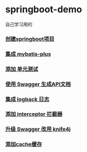 # springboot-demo
自己学习用的
### [创建springboot项目](https://github.com/lijiepersion/springboot-demo/blob/main/springboot-start/HELP.md)
### [集成 mybatis-plus](https://github.com/lijiepersion/springboot-demo/blob/main/springboot-mybatis-plus/HELP.md)
### [添加 单元测试](https://github.com/lijiepersion/springboot-demo/blob/main/springboot-test/HELP.md)
### [使用 Swagger 生成API文档](https://github.com/lijiepersion/springboot-demo/blob/main/springboot-swagger/HELP.md)
### [集成 logback 日志](https://github.com/lijiepersion/springboot-demo/blob/main/springboot-logger/HELP.md)
### [添加 interceptor 拦截器](https://github.com/lijiepersion/springboot-demo/blob/main/springboot-interceptor/HELP.md)
### [升级 Swagger 改用 knife4j ](https://github.com/lijiepersion/springboot-demo/blob/main/springboot-knife4j/HELP.md)
### [添加cache缓存 ](https://github.com/lijiepersion/springboot-demo/blob/main/springboot-cache/HELP.md)
